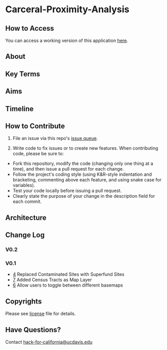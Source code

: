 # Carceral-Proximity-Analysis

## How to Access

You can access a working version of this application [here](http://206.189.72.223:3838/proximity-app/).

## About

## Key Terms

## Aims

## Timeline

## How to Contribute

1. File an issue via this repo's [issue queue](https://github.com/Carceral-Ecologies/Carceral-Proximity-Analysis/issues).

2. Write code to fix issues or to create new features. When contributing code, please be sure to:

  * Fork this repository, modify the code (changing only one thing at a time), and then issue a pull request for each change.
  * Follow the project's coding style (using K&R-style indentation and bracketing, commenting above each feature, and using snake case for variables).
  * Test your code locally before issuing a pull request.
  * Clearly state the purpose of your change in the description field for each commit.

## Architecture


## Change Log

### V0.2



### V0.1
* [4](https://github.com/Carceral-Ecologies/Carceral-Proximity-Analysis/issues/4) Replaced Contaminated Sites with Superfund Sites
* [7](https://github.com/Carceral-Ecologies/Carceral-Proximity-Analysis/issues/7) Added Census Tracts as Map Layer
* [6](https://github.com/Carceral-Ecologies/Carceral-Proximity-Analysis/issues/6) Allow users to toggle between different basemaps

## Copyrights
Please see [license](https://github.com/Carceral-Ecologies/Carceral-Proximity-Analysis/blob/master/LICENSE) file for details.

## Have Questions?
Contact [hack-for-california@ucdavis.edu](mailto:hack-for-california@ucdavis.edu)
